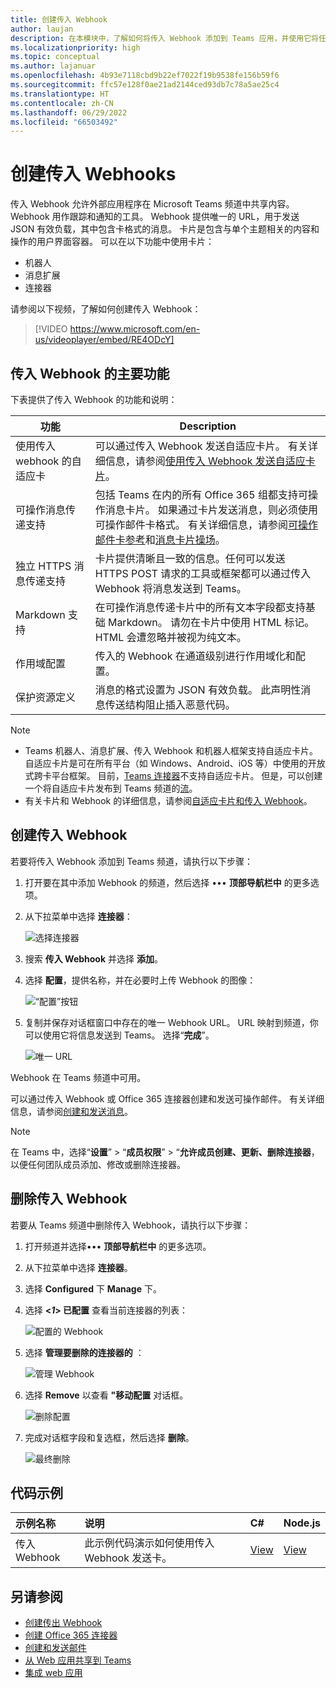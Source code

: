 ```yaml
---
title: 创建传入 Webhook
author: laujan
description: 在本模块中，了解如何将传入 Webhook 添加到 Teams 应用，并使用它将任何外部请求发布到 Teams
ms.localizationpriority: high
ms.topic: conceptual
ms.author: lajanuar
ms.openlocfilehash: 4b93e7118cbd9b22ef7022f19b9538fe156b59f6
ms.sourcegitcommit: ffc57e128f0ae21ad2144ced93db7c78a5ae25c4
ms.translationtype: HT
ms.contentlocale: zh-CN
ms.lasthandoff: 06/29/2022
ms.locfileid: "66503492"
---
```

# <a name="create-incoming-webhooks"></a>创建传入 Webhooks

传入 Webhook 允许外部应用程序在 Microsoft Teams 频道中共享内容。 Webhook 用作跟踪和通知的工具。 Webhook 提供唯一的 URL，用于发送 JSON 有效负载，其中包含卡格式的消息。 卡片是包含与单个主题相关的内容和操作的用户界面容器。 可以在以下功能中使用卡片：

* 机器人
* 消息扩展
* 连接器

请参阅以下视频，了解如何创建传入 Webhook：
<br>
> [!VIDEO https://www.microsoft.com/en-us/videoplayer/embed/RE4ODcY]

## <a name="key-features-of-an-incoming-webhook"></a>传入 Webhook 的主要功能

下表提供了传入 Webhook 的功能和说明：

| 功能 | Description |
| -------- | ----------- |
|使用传入 webhook 的自适应卡 | 可以通过传入 Webhook 发送自适应卡片。 有关详细信息，请参阅[使用传入 Webhook 发送自适应卡片](../../webhooks-and-connectors/how-to/connectors-using.md#send-adaptive-cards-using-an-incoming-webhook)。|
|可操作消息传递支持|包括 Teams 在内的所有 Office 365 组都支持可操作消息卡片。 如果通过卡片发送消息，则必须使用可操作邮件卡格式。 有关详细信息，请参阅[可操作邮件卡参考](/outlook/actionable-messages/message-card-reference)和[消息卡片操场](https://messagecardplayground.azurewebsites.net)。|
|独立 HTTPS 消息传递支持|卡片提供清晰且一致的信息。任何可以发送 HTTPS POST 请求的工具或框架都可以通过传入 Webhook 将消息发送到 Teams。|
|Markdown 支持|在可操作消息传递卡片中的所有文本字段都支持基础 Markdown。 请勿在卡片中使用 HTML 标记。 HTML 会遭忽略并被视为纯文本。|
|作用域配置|传入的 Webhook 在通道级别进行作用域化和配置。|
|保护资源定义|消息的格式设置为 JSON 有效负载。 此声明性消息传送结构阻止插入恶意代码。|

<!--- TBD: A note should be short and eye-catching. No need to put a list item inside a Note or any admonition for that matter. Re-write the below list item.
--->

> [!NOTE]
>
> * Teams 机器人、消息扩展、传入 Webhook 和机器人框架支持自适应卡片。 自适应卡片是可在所有平台（如 Windows、Android、iOS 等）中使用的开放式跨卡平台框架。 目前，[Teams 连接器](../../webhooks-and-connectors/how-to/connectors-creating.md)不支持自适应卡片。 但是，可以创建一个将自适应卡片发布到 Teams 频道的[流](https://flow.microsoft.com/blog/microsoft-flow-in-microsoft-teams/)。
> * 有关卡片和 Webhook 的详细信息，请参阅[自适应卡片和传入 Webhook](~/task-modules-and-cards/what-are-cards.md#adaptive-cards-and-incoming-webhooks)。

## <a name="create-an-incoming-webhook"></a>创建传入 Webhook

若要将传入 Webhook 添加到 Teams 频道，请执行以下步骤：

1. 打开要在其中添加 Webhook 的频道，然后选择 &#8226;&#8226;&#8226; **顶部导航栏中** 的更多选项。
1. 从下拉菜单中选择 **连接器**：

    ![选择连接器](~/assets/images/connectors.png)

1. 搜索 **传入 Webhook** 并选择 **添加**。
1. 选择 **配置**，提供名称，并在必要时上传 Webhook 的图像：

    ![“配置”按钮](~/assets/images/configure.png)

1. 复制并保存对话框窗口中存在的唯一 Webhook URL。 URL 映射到频道，你可以使用它将信息发送到 Teams。 选择“**完成**”。

    ![唯一 URL](~/assets/images/url.png)

Webhook 在 Teams 频道中可用。

可以通过传入 Webhook 或 Office 365 连接器创建和发送可操作邮件。 有关详细信息，请参阅[创建和发送消息](~/webhooks-and-connectors/how-to/connectors-using.md)。

> [!NOTE]
> 在 Teams 中，选择“**设置**” > “**成员权限**” > “**允许成员创建、更新、删除连接器**，以便任何团队成员添加、修改或删除连接器。

## <a name="remove-an-incoming-webhook"></a>删除传入 Webhook

若要从 Teams 频道中删除传入 Webhook，请执行以下步骤：

1. 打开频道并选择&#8226;&#8226;&#8226; **顶部导航栏中** 的更多选项。
1. 从下拉菜单中选择 **连接器**。
1. 选择 **Configured** 下 **Manage** 下。
1. 选择 **<*1*> 已配置** 查看当前连接器的列表：

    ![配置的 Webhook](~/assets/images/configured.png)

1. 选择 **管理要删除的连接器的** ：

    ![管理 Webhook](~/assets/images/manage.png)

1. 选择 **Remove** 以查看 **"移动配置** 对话框。

    ![删除配置](~/assets/images/removeconfiguration.png)

1. 完成对话框字段和复选框，然后选择 **删除**。

    ![最终删除](~/assets/images/finalremove.png)

## <a name="code-sample"></a>代码示例

| 示例名称           | 说明 | C#    | Node.js   |
|:---------------------|:--------------|:---------|:--------|
|传入 Webhook|此示例代码演示如何使用传入 Webhook 发送卡。 |[View](https://github.com/OfficeDev/Microsoft-Teams-Samples/tree/main/samples/incoming-webhook/csharp)|[View](https://github.com/OfficeDev/Microsoft-Teams-Samples/tree/main/samples/incoming-webhook/nodejs) |

## <a name="see-also"></a>另请参阅

* [创建传出 Webhook](~/webhooks-and-connectors/how-to/add-outgoing-webhook.md)
* [创建 Office 365 连接器](~/webhooks-and-connectors/how-to/connectors-creating.md)
* [创建和发送邮件](~/webhooks-and-connectors/how-to/connectors-using.md)
* [从 Web 应用共享到 Teams](~/concepts/build-and-test/share-to-teams-from-web-apps.md)
* [集成 web 应用](~/samples/integrate-web-apps-overview.md)
